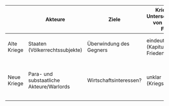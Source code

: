 |             | Akteure                                  | Ziele                   | Kriegsende, Unterscheidbarkeit von Krieg und Frieden | Intensität                                     | Finanzierung                                     | Kriegsrecht              | Kriegsführung          | vornehmliche Angriffsziele und Opfergruppen |
| ----------- | ---------------------------------------- | ----------------------- | ---------------------------------------------------- | ---------------------------------------------- | ----------------------------------------------- | ------------------------ | ---------------------- | ------------------------------------------- |
| Alte Kriege | Staaten (Völkerrechtssubjekte)           | Überwindung des Gegners | eindeutig (Kapitulation, Friedensvertrag)            | hoch/(z.B. Schlachten) eher kurz               | staatlich (Steuern, Verkauf von Kriegsanleihen) | gültig für alle Parteien | Armeen, schwere Waffen | militärische Objekte, Soldaten              |
| Neue Kriege | Para- und substaatliche Akteure/Warlords | Wirtschaftsinteressen?  | unklar (Kriegsökonomie)                              | teilweise niedrig aber andauernd und beständig | privat?                                                | seltener Anwendbar (keine Staaten)                         | Milizen, Söldner, Terroristen usw.                       | Kombatten aber auch vermehrt Nonkombatten                                            |
